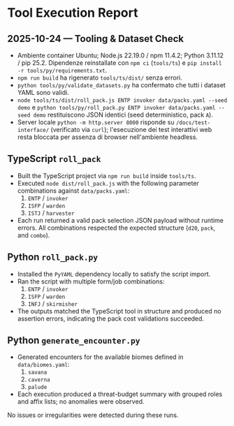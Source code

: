 # Tool Execution Report

## 2025-10-24 — Tooling & Dataset Check
- Ambiente container Ubuntu; Node.js 22.19.0 / npm 11.4.2; Python 3.11.12 / pip 25.2. Dipendenze reinstallate con `npm ci` (`tools/ts`) e `pip install -r tools/py/requirements.txt`.
- `npm run build` ha rigenerato `tools/ts/dist/` senza errori.
- `python tools/py/validate_datasets.py` ha confermato che tutti i dataset YAML sono validi.
- `node tools/ts/dist/roll_pack.js ENTP invoker data/packs.yaml --seed demo` e `python tools/py/roll_pack.py ENTP invoker data/packs.yaml --seed demo` restituiscono JSON identici (seed deterministico, pack `A`).
- Server locale `python -m http.server 8000` risponde su `/docs/test-interface/` (verificato via `curl`); l'esecuzione dei test interattivi web resta bloccata per assenza di browser nell'ambiente headless.

## TypeScript `roll_pack`
- Built the TypeScript project via `npm run build` inside `tools/ts`.
- Executed `node dist/roll_pack.js` with the following parameter combinations against `data/packs.yaml`:
  1. `ENTP` / `invoker`
  2. `ISFP` / `warden`
  3. `ISTJ` / `harvester`
- Each run returned a valid pack selection JSON payload without runtime errors. All combinations respected the expected structure (`d20`, `pack`, and `combo`).

## Python `roll_pack.py`
- Installed the `PyYAML` dependency locally to satisfy the script import.
- Ran the script with multiple form/job combinations:
  1. `ENTP` / `invoker`
  2. `ISFP` / `warden`
  3. `INFJ` / `skirmisher`
- The outputs matched the TypeScript tool in structure and produced no assertion errors, indicating the pack cost validations succeeded.

## Python `generate_encounter.py`
- Generated encounters for the available biomes defined in `data/biomes.yaml`:
  1. `savana`
  2. `caverna`
  3. `palude`
- Each execution produced a threat-budget summary with grouped roles and affix lists; no anomalies were observed.

No issues or irregularities were detected during these runs.
